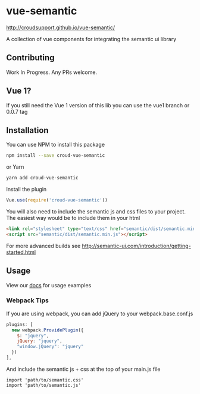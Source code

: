 # vue-semantic
http://croudsupport.github.io/vue-semantic/

A collection of vue components for integrating the semantic ui library 
## Contributing
Work In Progress. Any PRs welcome.

## Vue 1?
If you still need the Vue 1 version of this lib you can use the vue1 branch or 0.0.7 tag

## Installation
You can use NPM to install this package
```bash
npm install --save croud-vue-semantic
```
or Yarn 
```bash
yarn add croud-vue-semantic
```

Install the plugin
```js
Vue.use(require('croud-vue-semantic'))
```

You will also need to include the semantic js and css files to your project. The easiest way would be to include them in your html

```html
<link rel="stylesheet" type="text/css" href="semantic/dist/semantic.min.css">
<script src="semantic/dist/semantic.min.js"></script>
```
For more advanced builds see http://semantic-ui.com/introduction/getting-started.html

## Usage
View our [docs](http://croudsupport.github.io/vue-semantic/) for usage examples

### Webpack Tips
If you are using webpack, you can add jQuery to your webpack.base.conf.js
```js
plugins: [
  new webpack.ProvidePlugin({
    $: "jquery",
    jQuery: "jquery",
    "window.jQuery": "jquery"
  })
],
```

And include the semantic js + css at the top of your main.js file
```
import 'path/to/semantic.css'
import 'path/to/semantic.js'
```
